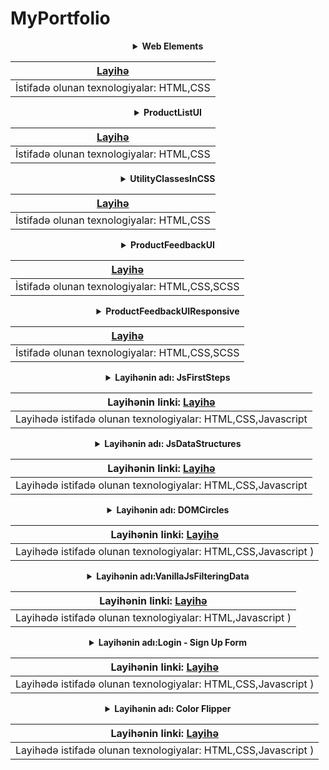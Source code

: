# MyPortfolio

<div align="center">
<details><summary><strong>Web Elements</strong></summary></details>

|[Layihə](https://github.com/GulsenZalova/PragmatechFrontendProject/tree/main/WebElements)|
|:---------------------------------------------------------------------------------------:|
|İstifadə olunan texnologiyalar: HTML,CSS                                                 |
  
<div align="center">
<details><summary><strong>ProductListUI</strong></summary></details>

|[Layihə](https://github.com/GulsenZalova/PragmatechFrontendProject/tree/main/ProductListUI)|
|:---------------------------------------------------------------------------------------:|
|İstifadə olunan texnologiyalar: HTML,CSS                                                 |

<div align="center">
<details><summary><strong>UtilityClassesInCSS</strong></summary></details>

|[Layihə](https://github.com/GulsenZalova/PragmatechFrontendProject/tree/main/UtilityClassesInCSS)|
|:---------------------------------------------------------------------------------------:|
|İstifadə olunan texnologiyalar: HTML,CSS                                                 |
  
 
<div align="center">
<details><summary><strong>ProductFeedbackUI</strong></summary></details>

|[Layihə](https://github.com/GulsenZalova/PragmatechFrontendProject/tree/main/ProductFeedbackUI)|
|:---------------------------------------------------------------------------------------:|
|İstifadə olunan texnologiyalar: HTML,CSS,SCSS                                             |
  
<div align="center">
<details><summary><strong>ProductFeedbackUIResponsive</strong></summary></details>

|[Layihə](https://github.com/GulsenZalova/PragmatechFrontendProject/tree/main/ProductFeedbackUIResponsive)|
|:---------------------------------------------------------------------------------------:|
|İstifadə olunan texnologiyalar: HTML,CSS,SCSS                                             |
  

<div align="center">
<details><summary><strong>Layihənin adı: JsFirstSteps</strong></summary></details>

|Layihənin linki: [Layihə](https://github.com/GulsenZalova/PragmatechFrontendProject/tree/main/JsFirstSteps)|
|:---------------------------------------------------------------------------------------:|
|Layihədə istifadə olunan texnologiyalar: HTML,CSS,Javascript                                       |
  

<div align="center">
<details><summary><strong>Layihənin adı: JsDataStructures</strong></summary></details>

|Layihənin linki: [Layihə](https://github.com/GulsenZalova/PragmatechFrontendProject/tree/main/JsDataStructures)|
|:---------------------------------------------------------------------------------------:|
|Layihədə istifadə olunan texnologiyalar: HTML,CSS,Javascript                                       |


<div align="center">
<details><summary><strong>Layihənin adı: DOMCircles</strong></summary></details>

|Layihənin linki: [Layihə](https://github.com/GulsenZalova/PragmatechFrontendProject/tree/main/DOMCircles)|
|:---------------------------------------------------------------------------------------:|
|Layihədə istifadə olunan texnologiyalar: HTML,CSS,Javascript     )|
  

<div align="center">
<details><summary><strong>Layihənin adı:VanillaJsFilteringData</strong></summary></details>

|Layihənin linki: [Layihə](https://github.com/GulsenZalova/PragmatechFrontendProject/tree/main/VanillaJsFilteringData)|
|:---------------------------------------------------------------------------------------:|
|Layihədə istifadə olunan texnologiyalar: HTML,Javascript     )|

<div align="center">
<details><summary><strong>Layihənin adı:Login - Sign Up Form</strong></summary></details>

|Layihənin linki: [Layihə](https://github.com/GulsenZalova/PragmatechFrontendProject/tree/main/Login%20-%20Sign%20Up%20Form)|
|:---------------------------------------------------------------------------------------:|
|Layihədə istifadə olunan texnologiyalar: HTML,CSS,Javascript     )|
  
<div align="center">
<details><summary><strong>Layihənin adı: Color Flipper</strong></summary></details>

|Layihənin linki: [Layihə](https://github.com/GulsenZalova/Vanilla-Javascript-Projects/tree/master/Color%20Flipper)|
|:---------------------------------------------------------------------------------------:|
|Layihədə istifadə olunan texnologiyalar: HTML,CSS,Javascript     )|
